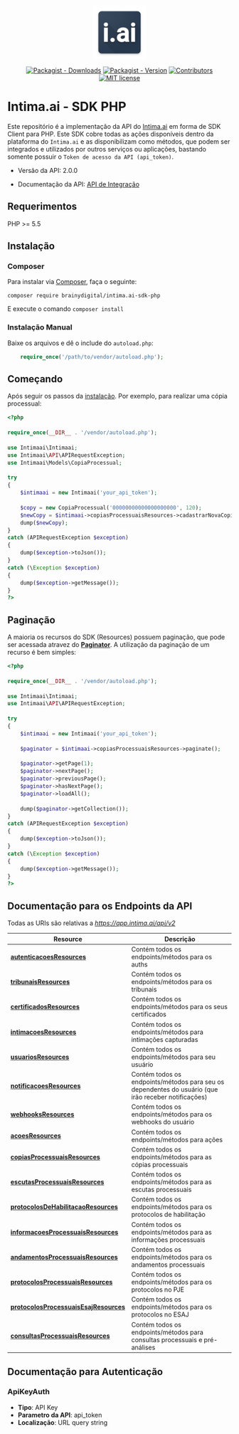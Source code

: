 <br />
<div align="center">
  <a href="#">
    <img src="https://raw.githubusercontent.com/brainydigital/intima.ai-sdk-php/master/docs/images/logo.png" alt="Logo" width="120" height="120">
  </a>
  
  [![Packagist - Downloads](https://img.shields.io/packagist/dt/brainydigital/intima.ai-sdk-php.svg?style=flat&color=97ca00)](https://packagist.org/packages/brainydigital/intima.ai-sdk-php "View this project on packagist")
  [![Packagist - Version](https://img.shields.io/packagist/v/brainydigital/intima.ai-sdk-php.svg?style=flat&color=blue)](https://packagist.org/packages/brainydigital/intima.ai-sdk-php "View this project on packagist")
  [![Contributors](https://img.shields.io/badge/contributors-1-yellow.svg)](https://github.com/brainydigital/intima.ai-sdk-php/graphs/contributors)
  [![MIT license](https://img.shields.io/badge/license-MIT-brightgreen.svg)](https://opensource.org/licenses/MIT)
</div>

# **Intima.ai - SDK PHP**

Este repositório é a implementação da API do [Intima.ai](https://app.intima.ai) em forma de SDK Client para PHP. Este SDK cobre todas as ações disponíveis dentro da plataforma do `Intima.ai` e as disponibilizam como métodos, que podem ser integrados e utilizados por outros serviços ou aplicações, bastando somente possuir o `Token de acesso da API (api_token)`.

- Versão da API: 2.0.0

- Documentação da API: [API de Integração](https://documenter.getpostman.com/view/2116715/SzmmVuso?version=latest)

## Requerimentos

PHP >= 5.5

## **Instalação**
### Composer

Para instalar via [Composer](http://getcomposer.org/), faça o seguinte:

```
composer require brainydigital/intima.ai-sdk-php
```

E execute o comando `composer install`

### Instalação Manual

Baixe os arquivos e dê o include do `autoload.php`:

```php
    require_once('/path/to/vendor/autoload.php');
```

## Começando

Após seguir os passos da [instalação](#Instalação). Por exemplo, para realizar uma cópia processual:

```php
<?php

require_once(__DIR__ . '/vendor/autoload.php');

use Intimaai\Intimaai;
use Intimaai\API\APIRequestException;
use Intimaai\Models\CopiaProcessual;

try 
{
    $intimaai = new Intimaai('your_api_token');

    $copy = new CopiaProcessual('00000000000000000000', 120);
    $newCopy = $intimaai->copiasProcessuaisResources->cadastrarNovaCopia($copy);
    dump($newCopy);
}
catch (APIRequestException $exception)
{
    dump($exception->toJson());
}
catch (\Exception $exception)
{
    dump($exception->getMessage());
}
?>
```

## Paginação

A maioria os recursos do SDK (Resources) possuem paginação, que pode ser acessada atravez do 
[**Paginator**](./docs/models/api/Paginator.md). A utilização da paginação de um recurso é bem simples:

```php
<?php

require_once(__DIR__ . '/vendor/autoload.php');

use Intimaai\Intimaai;
use Intimaai\API\APIRequestException;

try 
{
    $intimaai = new Intimaai('your_api_token');

    $paginator = $intimaai->copiasProcessuaisResources->paginate();

    $paginator->getPage(1);
    $paginator->nextPage();
    $paginator->previousPage();
    $paginator->hasNextPage();
    $paginator->loadAll();

    dump($paginator->getCollection());
}
catch (APIRequestException $exception)
{
    dump($exception->toJson());
}
catch (\Exception $exception)
{
    dump($exception->getMessage());
}
?>
```

## **Documentação para os Endpoints da API**

Todas as URIs são relativas a *https://app.intima.ai/api/v2*

Resource | Descrição
------------ | -------------
[**autenticacoesResources**](docs/resources/autenticacoesResources.md#autenticacoesResources) | Contém todos os endpoints/métodos para os auths
[**tribunaisResources**](docs/resources/tribunaisResources.md#tribunaisResources) | Contém todos os endpoints/métodos para os tribunais
[**certificadosResources**](docs/resources/certificadosResources.md#certificadosResources) | Contém todos os endpoints/métodos para os seus certificados
[**intimacoesResources**](docs/resources/intimacoesResources.md#intimacoesResources) | Contém todos os endpoints/métodos para intimações capturadas
[**usuariosResources**](docs/resources/user/usuariosResources.md#usuariosResources) | Contém todos os endpoints/métodos para seu usuário
[**notificacoesResources**](docs/resources/user/notificacoesResources.md#notificacoesResources) | Contém todos os endpoints/métodos para seu os dependentes do usuário (que irão receber notificações)
[**webhooksResources**](docs/resources/user/webhooksResources.md#webhooksResources) | Contém todos os endpoints/métodos para os webhooks do usuário
[**acoesResources**](docs/resources/acoesResources.md#acoesResources) | Contém todos os endpoints/métodos para ações
[**copiasProcessuaisResources**](docs/resources/copiasProcessuaisResources.md#copiasProcessuaisResources) | Contém todos os endpoints/métodos para as cópias processuais
[**escutasProcessuaisResources**](docs/resources/escutasProcessuaisResources.md#escutasProcessuaisResources) | Contém todos os endpoints/métodos para as escutas processuais
[**protocolosDeHabilitacaoResources**](docs/resources/protocolosDeHabilitacaoResources.md#protocolosDeHabilitacaoResources) | Contém todos os endpoints/métodos para os protocolos de habilitação
[**informacoesProcessuaisResources**](docs/resources/informacoesProcessuaisResources.md#informacoesProcessuaisResources) | Contém todos os endpoints/métodos para as informações processuais
[**andamentosProcessuaisResources**](docs/resources/andamentosProcessuaisResources.md#andamentosProcessuaisResources) | Contém todos os endpoints/métodos para os andamentos processuais
[**protocolosProcessuaisResources**](docs/resources/protocolosProcessuaisResources.md#protocolosProcessuaisResources) | Contém todos os endpoints/métodos para os protocolos no PJE
[**protocolosProcessuaisEsajResources**](docs/resources/protocolosProcessuaisEsajResources.md#protocolosProcessuaisEsajResources) | Contém todos os endpoints/métodos para os protocolos no ESAJ
[**consultasProcessuaisResources**](docs/resources/consultasProcessuaisResources.md#consultasProcessuaisResources) | Contém todos os endpoints/métodos para consultas processuais e pré-análises


## Documentação para Autenticação

### ApiKeyAuth

- **Tipo**: API Key
- **Parametro da API**: api_token
- **Localização**: URL query string
